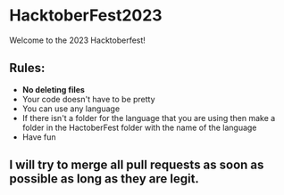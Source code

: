 # HacktoberFest2023

Welcome to the 2023 Hacktoberfest!

## Rules:
  - **No deleting files** 
  - Your code doesn't have to be pretty
  - You can use any language
  - If there isn't a folder for the language that you are using then make a folder in the HactoberFest folder with the name of the language
  - Have fun 

## I will try to merge all pull requests as soon as possible as long as they are legit.
